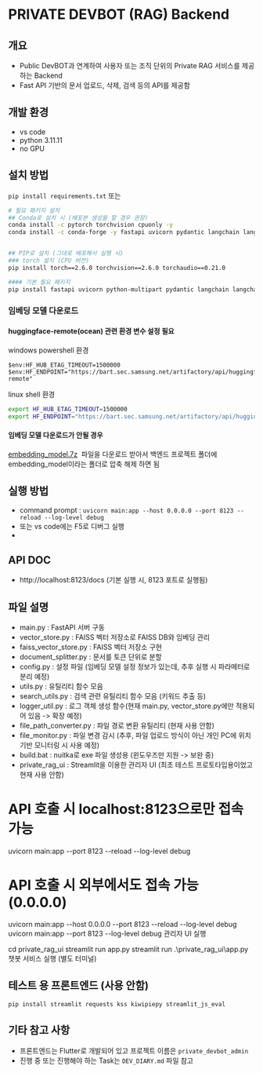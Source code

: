 # PRIVATE DEVBOT (RAG) Backend

## 개요
- Public DevBOT과 연계하여 사용자 또는 조직 단위의 Private RAG 서비스를 제공하는 Backend
- Fast API 기반의 문서 업로드, 삭제, 검색 등의 API를 제공함

## 개발 환경
- vs code
- python 3.11.11
- no GPU

## 설치 방법
`pip install requirements.txt`
또는
```bash
# 필요 패키지 설치
## Conda로 설치 시 (배포본 생성을 할 경우 권장)
conda install -c pytorch torchvision cpuonly -y
conda install -c conda-forge -y fastapi uvicorn pydantic langchain langchain-community langchain-huggingface PyPDF2 docx2txt pandas openpyxl python-pptx faiss-cpu sentence-transformers transformers==4.47.1 watchdog requests chardet easyocr==1.7.0 beautifulsoup4 tabulate textract==1.6.3


## PIP로 설치 (그대로 배포해서 실행 시)
### torch 설치 (CPU 버전)
pip install torch==2.6.0 torchvision==2.6.0 torchaudio==0.21.0

#### 기본 필요 패키지
pip install fastapi uvicorn python-multipart pydantic langchain langchain-community langchain-huggingface PyPDF2 docx2txt pandas openpyxl python-pptx faiss-cpu sentence-transformers transformers==4.47.1 watchdog requests chardet kiwipiepy ninja easyocr==1.7.0 opencv-python beautifulsoup4 tabulate textract==1.6.3
```

### 임베딩 모델 다운로드
#### huggingface-remote(ocean) 관련 환경 변수 설정 필요 
windows powershell 환경 
```posh
$env:HF_HUB_ETAG_TIMEOUT=1500000
$env:HF_ENDPOINT="https://bart.sec.samsung.net/artifactory/api/huggingfaceml/huggingface-remote"
```
linux shell 환경
```bash
export HF_HUB_ETAG_TIMEOUT=1500000
export HF_ENDPOINT="https://bart.sec.samsung.net/artifactory/api/huggingfaceml/huggingface-remote"
```
#### 임베딩 모델 다운로드가 안될 경우
[embedding_model.7z](https://github.sec.samsung.net/VD-AIB/private-devbot/releases/download/0.1/embedding_model.7z)  파일을 다운로드 받아서
백엔드 프로젝트 폴더에 embedding_model이라는 폴더로 압축 해제 하면 됨

## 실행 방법
- command prompt : `uvicorn main:app --host 0.0.0.0 --port 8123 --reload --log-level debug`
- 또는 vs code에는 F5로 디버그 실행
- 

## API DOC
- http://localhost:8123/docs  (기본 실행 시, 8123 포트로 실행됨)

## 파일 설명
- main.py : FastAPI 서버 구동
- vector_store.py : FAISS 벡터 저장소로 FAISS DB와 임베딩 관리
- faiss_vector_store.py : FAISS 벡터 저장소 구현
- document_splitter.py : 문서를 토큰 단위로 분할
- config.py : 설정 파일 (임베딩 모델 설정 정보가 있는데, 추후 실행 시 파라메터로 분리 예정)
- utils.py : 유틸리티 함수 모음
- search_utils.py : 검색 관련 유틸리티 함수 모음 (키워드 추출 등)
- logger_util.py : 로그 객체 생성 함수(현재 main.py, vector_store.py에만 적용되어 있음 -> 확장 예정)
- file_path_converter.py : 파일 경로 변환 유틸리티 (현재 사용 안함)
- file_monitor.py : 파일 변경 감시 (추후, 파일 업로드 방식이 아닌 개인 PC에 위치 기반 모니터링 시 사용 예정)
- build.bat : nuitka로 exe 파일 생성용 (윈도우즈만 지원 -> 보완 중)
- private_rag_ui : Streamlit을 이용한 관리자 UI (최초 테스트 프로토타입용이었고 현재 사용 안함)

# API 호출 시 localhost:8123으로만 접속 가능

uvicorn main:app --port 8123 --reload --log-level debug

# API 호출 시 외부에서도 접속 가능 (0.0.0.0)

uvicorn main:app --host 0.0.0.0 --port 8123 --reload --log-level debug
uvicorn main:app --port 8123 --log-level debug
관리자 UI 실행

cd private_rag_ui
streamlit run app.py
streamlit run .\private_rag_ui\app.py
챗봇 서비스 실행 (별도 터미널)

## 테스트 용 프론트엔드 (사용 안함)
`pip install streamlit requests kss kiwipiepy streamlit_js_eval`

## 기타 참고 사항
- 프론트엔드는 Flutter로 개발되어 있고 프로젝트 이름은 `private_devbot_admin`
- 진행 중 또는 진행해야 하는 Task는 `DEV_DIARY.md` 파일 참고